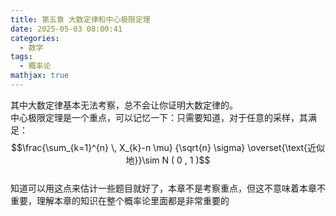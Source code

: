 ```yaml
---
title: 第五章 大数定律和中心极限定理
date: 2025-05-03 08:00:41
categories:
  - 数学
tags:
  - 概率论
mathjax: true
---
```


其中大数定律基本无法考察，总不会让你证明大数定律的。  
中心极限定理是一个重点，可以记忆一下：只需要知道，对于任意的采样，其满足：  
 $$\frac{\sum_{k=1}^{n} \, X_{k}-n \mu} {\sqrt{n} \sigma} \overset{\text{近似地}}\sim N ( 0 , 1 )$$  
知道可以用这点来估计一些题目就好了，本章不是考察重点，但这不意味着本章不重要，理解本章的知识在整个概率论里面都是非常重要的  